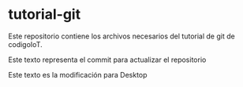 # tutorial-git
Este repositorio contiene los archivos necesarios del tutorial de git de codigoIoT.

Este texto representa el commit para actualizar el repositorio

Este texto es la modificación para Desktop
